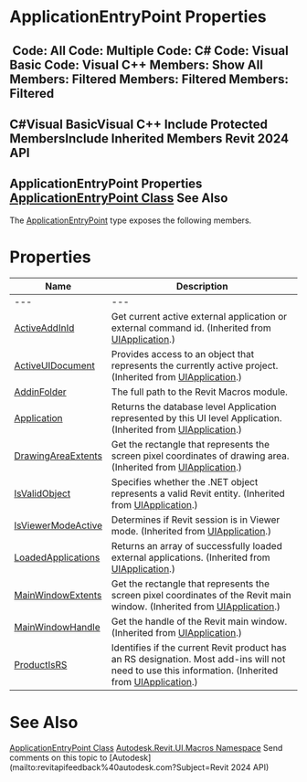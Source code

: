 # ApplicationEntryPoint Properties

﻿
 Code: All Code: Multiple Code: C# Code: Visual Basic Code: Visual C++  Members: Show All Members: Filtered Members: Filtered Members: Filtered   
---  
C#Visual BasicVisual C++
Include Protected MembersInclude Inherited Members
Revit 2024 API  
---  
ApplicationEntryPoint Properties  
[ApplicationEntryPoint Class](7ff0ad2b-7713-ec77-ccc9-8a01fffcf83e.md "ApplicationEntryPoint Class") See Also  
---  
The [ApplicationEntryPoint](7ff0ad2b-7713-ec77-ccc9-8a01fffcf83e.md "ApplicationEntryPoint Class") type exposes the following members.
# Properties
| Name | Description |
| --- | --- |
| --- | --- | --- |
| [ActiveAddInId](ff42e969-2daf-d436-2ded-860e87195823.md "ActiveAddInId Property") | Get current active external application or external command id.  (Inherited from [UIApplication](51ca80e2-3e5f-7dd2-9d95-f210950c72ae.md "UIApplication Class").) |
| [ActiveUIDocument](3488133d-60c2-aa7c-ab72-0d9360ff122a.md "ActiveUIDocument Property") | Provides access to an object that represents the currently active project. (Inherited from [UIApplication](51ca80e2-3e5f-7dd2-9d95-f210950c72ae.md "UIApplication Class").) |
| [AddinFolder](b53d72ab-a4e6-5d4d-cd05-4a2d1f73070a.md "AddinFolder Property") | The full path to the Revit Macros module. |
| [Application](ef60b8a9-75b6-a227-f991-55d73ef0c695.md "Application Property") | Returns the database level Application represented by this UI level Application.  (Inherited from [UIApplication](51ca80e2-3e5f-7dd2-9d95-f210950c72ae.md "UIApplication Class").) |
| [DrawingAreaExtents](f7d3b688-17bf-3652-360b-9443d23ff1c1.md "DrawingAreaExtents Property") | Get the rectangle that represents the screen pixel coordinates of drawing area.  (Inherited from [UIApplication](51ca80e2-3e5f-7dd2-9d95-f210950c72ae.md "UIApplication Class").) |
| [IsValidObject](564c625f-fa6b-e6df-9cdb-8319f0f403b0.md "IsValidObject Property") | Specifies whether the .NET object represents a valid Revit entity.  (Inherited from [UIApplication](51ca80e2-3e5f-7dd2-9d95-f210950c72ae.md "UIApplication Class").) |
| [IsViewerModeActive](b5247639-12ba-784e-2683-a1954e382da8.md "IsViewerModeActive Property") | Determines if Revit session is in Viewer mode.  (Inherited from [UIApplication](51ca80e2-3e5f-7dd2-9d95-f210950c72ae.md "UIApplication Class").) |
| [LoadedApplications](4f740794-5f0f-a17b-3620-3695606b5ac5.md "LoadedApplications Property") | Returns an array of successfully loaded external applications.  (Inherited from [UIApplication](51ca80e2-3e5f-7dd2-9d95-f210950c72ae.md "UIApplication Class").) |
| [MainWindowExtents](1e99edf8-234b-b636-ce88-dde92a75e8a8.md "MainWindowExtents Property") | Get the rectangle that represents the screen pixel coordinates of the Revit main window.  (Inherited from [UIApplication](51ca80e2-3e5f-7dd2-9d95-f210950c72ae.md "UIApplication Class").) |
| [MainWindowHandle](e28d23a9-6814-1e70-9943-1ee852887dae.md "MainWindowHandle Property") | Get the handle of the Revit main window. (Inherited from [UIApplication](51ca80e2-3e5f-7dd2-9d95-f210950c72ae.md "UIApplication Class").) |
| [ProductIsRS](b4b3ff0a-242a-d829-7b0d-f8a0918c9486.md "ProductIsRS Property") | Identifies if the current Revit product has an RS designation. Most add-ins will not need to use this information.  (Inherited from [UIApplication](51ca80e2-3e5f-7dd2-9d95-f210950c72ae.md "UIApplication Class").) |

# See Also
[ApplicationEntryPoint Class](7ff0ad2b-7713-ec77-ccc9-8a01fffcf83e.md "ApplicationEntryPoint Class")
[Autodesk.Revit.UI.Macros Namespace](b95f100a-6cb5-12b3-9b2d-01bc661452db.md "Autodesk.Revit.UI.Macros Namespace")
Send comments on this topic to [Autodesk](mailto:revitapifeedback%40autodesk.com?Subject=Revit 2024 API)